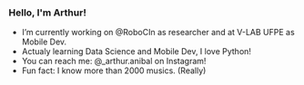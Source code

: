 ### Hello, I'm Arthur!

<!--
**thurcst/thurcst** is a ✨ _special_ ✨ repository because its `README.md` (this file) appears on your GitHub profile.

Here are some ideas to get you started:
-->

- I’m currently working on @RoboCIn as researcher and at V-LAB UFPE as Mobile Dev.
- Actualy learning Data Science and Mobile Dev, I love Python!
- You can reach me: @_arthur.anibal on Instagram!
- Fun fact: I know more than 2000 musics. (Really)
